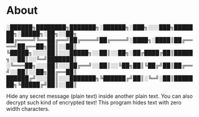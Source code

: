 # About

░██████╗████████╗███████╗░██████╗░███╗░░░███╗███████╗░█████╗░██╗░░██╗
██╔════╝╚══██╔══╝██╔════╝██╔════╝░████╗░████║██╔════╝██╔══██╗██║░░██║
╚█████╗░░░░██║░░░█████╗░░██║░░██╗░██╔████╔██║█████╗░░██║░░╚═╝███████║
░╚═══██╗░░░██║░░░██╔══╝░░██║░░╚██╗██║╚██╔╝██║██╔══╝░░██║░░██╗██╔══██║
██████╔╝░░░██║░░░███████╗╚██████╔╝██║░╚═╝░██║███████╗╚█████╔╝██║░░██║


Hide any secret message (plain text) inside another plain text. You can also decrypt such kind of encrypted text! This program hides text with zero width characters. 


